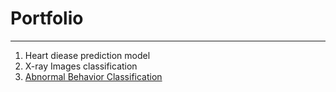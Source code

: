 # Portfolio
***
1. Heart diease prediction model
2. X-ray Images classification
3. [Abnormal Behavior Classification](https://github.com/yeol0129/AbnormalBehavior-Classification/blob/master/pf/pf.md)
